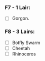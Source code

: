 
### F7 - 1 Lair: 
- [ ] Gorgon.

### F8 - 3 Lairs:
- [ ] Botfly Swarm
- [ ] Cheetah
- [ ] Rhinoceros